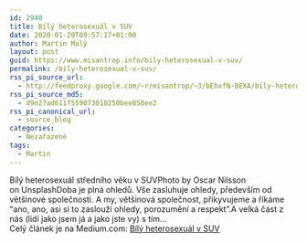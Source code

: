 ```yaml
---
id: 2940
title: Bílý heterosexuál v SUV
date: 2020-01-20T09:57:17+01:00
author: Martin Malý
layout: post
guid: https://www.misantrop.info/bily-heterosexual-v-suv/
permalink: /bily-heterosexual-v-suv/
rss_pi_source_url:
  - http://feedproxy.google.com/~r/misantrop/~3/bEhxfN-BEXA/bily-heterosexual-v-suv-608eb483fd6d
rss_pi_source_md5:
  - d9e27ad611f559073010250bee858ee2
rss_pi_canonical_url:
  - source_blog
categories:
  - Nezařazené
tags:
  - Martin
---
```

Bílý heterosexuál středního věku v SUVPhoto by Oscar Nilsson on UnsplashDoba je plná ohledů. Vše zasluhuje ohledy, především od většinové společnosti. A my, většinová společnost, přikyvujeme a říkáme “ano, ano, asi si to zaslouží ohledy, porozumění a respekt”.A velká část z nás (lidí jako jsem já a jako jste vy) s tím&hellip;  
Celý článek je na Medium.com: <a href="http://feedproxy.google.com/~r/misantrop/~3/bEhxfN-BEXA/bily-heterosexual-v-suv-608eb483fd6d" target="_blank" rel="noopener noreferrer">Bílý heterosexuál v SUV</a>